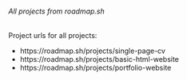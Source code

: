 <h6>All projects from roadmap.sh</h6>
Project urls for all projects: 
<ul>
<li>https://roadmap.sh/projects/single-page-cv</li>
<li>https://roadmap.sh/projects/basic-html-website</li>
<li>https://roadmap.sh/projects/portfolio-website</li>
</ul>
